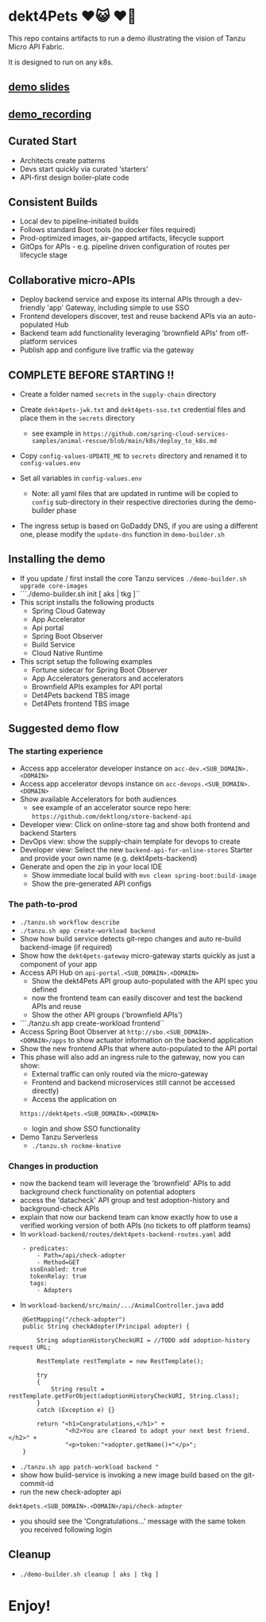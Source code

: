 
# dekt4Pets ♥️😺 ♥️🐶

This repo contains artifacts to run a demo illustrating the vision of Tanzu Micro API Fabric.

It is designed to run on any k8s.

## [demo slides](https://docs.google.com/presentation/d/105sp3K633nnTPWn_PGxrLRb2X0atNmNN4Wlu10FgQ00/edit#slide=id.gdbf1731422_0_3)
## [demo_recording](bit.ly/api-grid)

## Curated Start                                                   
- Architects create patterns                                      
- Devs start quickly via curated ‘starters’                           
- API-first design boiler-plate code                                  

## Consistent Builds                                                    
- Local dev to pipeline-initiated builds                          
- Follows standard Boot tools (no docker files required)               
- Prod-optimized images, air-gapped artifacts, lifecycle support  
- GitOps for APIs - e.g. pipeline driven configuration of routes per lifecycle stage       

## Collaborative micro-APIs 
- Deploy backend service and expose its internal APIs through a dev-friendly 'app' Gateway, including simple to use SSO
- Frontend developers discover, test and reuse backend APIs via an auto-populated Hub
- Backend team add functionality leveraging 'brownfield APIs' from off-platform services 
- Publish app and configure live traffic via the gateway

## COMPLETE BEFORE STARTING !!

- Create a folder named ```secrets``` in the ```supply-chain``` directory

- Create ```dekt4pets-jwk.txt``` and ```dekt4pets-sso.txt``` credential files and place them in the ```secrets``` directory
  - see example in ```https://github.com/spring-cloud-services-samples/animal-rescue/blob/main/k8s/deploy_to_k8s.md```

- Copy ```config-values-UPDATE_ME``` to ```secrets``` directory and renamed it to ```config-values.env```

- Set all variables in ```config-values.env```
  - Note: all yaml files that are updated in runtime will be copied to ```config``` sub-directory in their respective directories during the demo-builder phase

- The ingress setup is based on GoDaddy DNS, if you are using a different one, please modify the ```update-dns``` function in ```demo-builder.sh``` 

## Installing the demo

- If you update / first install the core Tanzu services ```./demo-builder.sh upgrade core-images```
- ```./demo-builder.sh init [ aks | tkg ]``
- This script installs the following products
  - Spring Cloud Gateway
  - App Accelerator
  - Api portal
  - Spring Boot Observer
  - Build Service
  - Cloud Native Runtime
- This script setup the following examples
  - Fortune sidecar for Spring Boot Observer
  - App Accelerators generators and accelerators
  - Brownfield APIs examples for API portal
  - Det4Pets backend TBS image
  - Det4Pets frontend TBS image

## Suggested demo flow

### The starting experience
- Access app accelerator developer instance  on ```acc-dev.<SUB_DOMAIN>.<DOMAIN>```
- Access app accelerator devops instance  on ```acc-devops.<SUB_DOMAIN>.<DOMAIN>```
- Show available Accelerators for both audiences
  - see example of an accelerator source repo here: ```https://github.com/dektlong/store-backend-api```
- Developer view: Click on online-store tag and show both frontend and backend Starters
- DevOps view: show the supply-chain template for devops to create
- Developer view: Select the new ```backend-api-for-online-stores``` Starter and provide your own name (e.g. dekt4pets-backend)
- Generate and open the zip in your local IDE
  - Show immediate local build with ```mvn clean spring-boot:build-image```
  - Show the pre-generated API configs

### The path-to-prod
- ```./tanzu.sh workflow describe``` 
- ```./tanzu.sh app create-workload backend```
- Show how build service detects git-repo changes and auto re-build backend-image (if required)
- Show how the ```dekt4pets-gateway``` micro-gateway starts quickly as just a component of your app
- Access API Hub on ```api-portal.<SUB_DOMAIN>.<DOMAIN>```
  - Show the dekt4Pets API group auto-populated with the API spec you defined
  - now the frontend team can easily discover and test the backend APIs and reuse
  - Show the other API groups ('brownfield APIs')
- ```./tanzu.sh app create-workload frontend``
- Access Spring Boot Observer at ```http://sbo.<SUB_DOMAIN>.<DOMAIN>/apps``` to show actuator information on the backend application 
- Show the new frontend APIs that where auto-populated to the API portal
- This phase will also add an ingress rule to the gateway, now you can show:
  - External traffic can only routed via the micro-gateway
  - Frontend and backend microservices still cannot be accessed directly) 
  - Access the application on 
  ```
  https://dekt4pets.<SUB_DOMAIN>.<DOMAIN>
  ```
  - login and show SSO functionality 
- Demo Tanzu Serverless
  - ```./tanzu.sh rockme-knative```

### Changes in production
- now the backend team will leverage the 'brownfield' APIs to add background check functionality on potential adopters
- access the 'datacheck' API group and test adoption-history and background-check APIs
- explain that now our backend team can know exactly how to use a verified working version of both APIs (no tickets to off platform teams)
- In ```workload-backend/routes/dekt4pets-backend-routes.yaml``` add
```
    - predicates:
        - Path=/api/check-adopter
        - Method=GET
      ssoEnabled: true
      tokenRelay: true
      tags:
        - Adopters      
```
- In ```workload-backend/src/main/.../AnimalController.java``` add
```
	@GetMapping("/check-adopter")
	public String checkAdopter(Principal adopter) {
    
		String adoptionHistoryCheckURI = //TODO add adoption-history request URL;

   		RestTemplate restTemplate = new RestTemplate();
		
		try
		{
   			String result = restTemplate.getForObject(adoptionHistoryCheckURI, String.class);
		}
		catch (Exception e) {}

  		return "<h1>Congratulations,</h1>" + 
				"<h2>You are cleared to adopt your next best friend.</h2>" +
				"<p>token:"+adopter.getName()+"</p>";
	}

```
- ```./tanzu.sh app patch-workload backend "```
- show how build-service is invoking a new image build based on the git-commit-id
- run the new check-adopter api 
```
dekt4pets.<SUB_DOMAIN>.<DOMAIN>/api/check-adopter
```
- you should see the 'Congratulations...' message with the same token you received following login

## Cleanup

- ```./demo-builder.sh cleanup [ aks | tkg ]```

# Enjoy!
